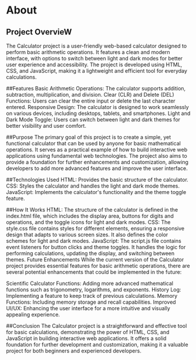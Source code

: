 # About
## Project OvervieW
The Calculator project is a user-friendly web-based calculator designed to perform basic arithmetic operations. It features a clean and modern interface, with options to switch between light and dark modes for better user experience and accessibility. The project is developed using HTML, CSS, and JavaScript, making it a lightweight and efficient tool for everyday calculations.

##Features
Basic Arithmetic Operations: The calculator supports addition, subtraction, multiplication, and division.
Clear (CLR) and Delete (DEL) Functions: Users can clear the entire input or delete the last character entered.
Responsive Design: The calculator is designed to work seamlessly on various devices, including desktops, tablets, and smartphones.
Light and Dark Mode Toggle: Users can switch between light and dark themes for better visibility and user comfort.

##Purpose
The primary goal of this project is to create a simple, yet functional calculator that can be used by anyone for basic mathematical operations. It serves as a practical example of how to build interactive web applications using fundamental web technologies. The project also aims to provide a foundation for further enhancements and customization, allowing developers to add more advanced features and improve the user interface.

##Technologies Used
HTML: Provides the basic structure of the calculator.
CSS: Styles the calculator and handles the light and dark mode themes.
JavaScript: Implements the calculator's functionality and the theme toggle feature.

##How It Works
HTML: The structure of the calculator is defined in the index.html file, which includes the display area, buttons for digits and operations, and the toggle icons for light and dark modes.
CSS: The style.css file contains styles for different elements, ensuring a responsive design that adapts to various screen sizes. It also defines the color schemes for light and dark modes.
JavaScript: The script.js file contains event listeners for button clicks and theme toggles. It handles the logic for performing calculations, updating the display, and switching between themes.
Future Enhancements
While the current version of the Calculator project provides essential features for basic arithmetic operations, there are several potential enhancements that could be implemented in the future:

Scientific Calculator Functions: Adding more advanced mathematical functions such as trigonometry, logarithms, and exponents.
History Log: Implementing a feature to keep track of previous calculations.
Memory Functions: Including memory storage and recall capabilities.
Improved UI/UX: Enhancing the user interface for a more intuitive and visually appealing experience.

##Conclusion
The Calculator project is a straightforward and effective tool for basic calculations, demonstrating the power of HTML, CSS, and JavaScript in building interactive web applications. It offers a solid foundation for further development and customization, making it a valuable project for both beginners and experienced developers.

